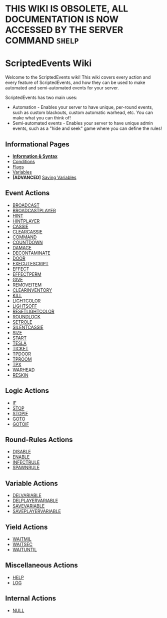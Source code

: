 # THIS WIKI IS OBSOLETE, ALL DOCUMENTATION IS NOW ACCESSED BY THE SERVER COMMAND `SHELP` 


# ScriptedEvents Wiki
Welcome to the ScriptedEvents wiki! This wiki covers every action and every feature of ScriptedEvents, and how they can be used to make automated and semi-automated events for your server.

ScriptedEvents has two main uses:
* Automation - Enables your server to have unique, per-round events, such as custom blackouts, custom automatic warhead, etc. You can make what you can think of!
* Semi-automated events - Enables your server to have unique admin events, such as a "hide and seek" game where you can define the rules!

## Informational Pages
* **[Information & Syntax](https://github.com/Thundermaker300/ScriptedEvents/wiki/Information-&-Syntax)**
* [Conditions](https://github.com/Thundermaker300/ScriptedEvents/wiki/Conditions)
* [Flags](https://github.com/Thundermaker300/ScriptedEvents/wiki/Flags)
* [Variables](https://github.com/Thundermaker300/ScriptedEvents/wiki/Variables)
* __[ADVANCED]__ [Saving Variables](https://github.com/Thundermaker300/ScriptedEvents/wiki/Saving-Variables)

## Event Actions
* [BROADCAST](https://github.com/Thundermaker300/ScriptedEvents/wiki/BROADCAST)
* [BROADCASTPLAYER](https://github.com/Thundermaker300/ScriptedEvents/wiki/BROADCASTPLAYER)
* [HINT](https://github.com/Thundermaker300/ScriptedEvents/wiki/HINT)
* [HINTPLAYER](https://github.com/Thundermaker300/ScriptedEvents/wiki/HINTPLAYER)
* [CASSIE](https://github.com/Thundermaker300/ScriptedEvents/wiki/CASSIE)
* [CLEARCASSIE](https://github.com/Thundermaker300/ScriptedEvents/wiki/CLEARCASSIE)
* [COMMAND](https://github.com/Thundermaker300/ScriptedEvents/wiki/COMMAND)
* [COUNTDOWN](https://github.com/Thundermaker300/ScriptedEvents/wiki/COUNTDOWN)
* [DAMAGE](https://github.com/Thundermaker300/ScriptedEvents/wiki/DAMAGE)
* [DECONTAMINATE](https://github.com/Thundermaker300/ScriptedEvents/wiki/DECONTAMINATE)
* [DOOR](https://github.com/Thundermaker300/ScriptedEvents/wiki/DOOR)
* [EXECUTESCRIPT](https://github.com/Thundermaker300/ScriptedEvents/wiki/EXECUTESCRIPT)
* [EFFECT](https://github.com/Thundermaker300/ScriptedEvents/wiki/EFFECT)
* [EFFECTPERM](https://github.com/Thundermaker300/ScriptedEvents/wiki/EFFECTPERM)
* [GIVE](https://github.com/Thundermaker300/ScriptedEvents/wiki/GIVE)
* [REMOVEITEM](https://github.com/Thundermaker300/ScriptedEvents/wiki/REMOVEITEM)
* [CLEARINVENTORY](https://github.com/Thundermaker300/ScriptedEvents/wiki/CLEARINVENTORY)
* [KILL](https://github.com/Thundermaker300/ScriptedEvents/wiki/KILL)
* [LIGHTCOLOR](https://github.com/Thundermaker300/ScriptedEvents/wiki/LIGHTCOLOR)
* [LIGHTSOFF](https://github.com/Thundermaker300/ScriptedEvents/wiki/LIGHTSOFF)
* [RESETLIGHTCOLOR](https://github.com/Thundermaker300/ScriptedEvents/wiki/RESETLIGHTCOLOR)
* [ROUNDLOCK](https://github.com/Thundermaker300/ScriptedEvents/wiki/ROUNDLOCK)
* [SETROLE](https://github.com/Thundermaker300/ScriptedEvents/wiki/SETROLE)
* [SILENTCASSIE](https://github.com/Thundermaker300/ScriptedEvents/wiki/SILENTCASSIE)
* [SIZE](https://github.com/Thundermaker300/ScriptedEvents/wiki/SIZE)
* [START](https://github.com/Thundermaker300/ScriptedEvents/wiki/START)
* [TESLA](https://github.com/Thundermaker300/ScriptedEvents/wiki/TESLA)
* [TICKET](https://github.com/Thundermaker300/ScriptedEvents/wiki/TICKET)
* [TPDOOR](https://github.com/Thundermaker300/ScriptedEvents/wiki/TPDOOR)
* [TPROOM](https://github.com/Thundermaker300/ScriptedEvents/wiki/TPROOM)
* [TPX](https://github.com/Thundermaker300/ScriptedEvents/wiki/TPX)
* [WARHEAD](https://github.com/Thundermaker300/ScriptedEvents/wiki/WARHEAD)
* [RESKIN](https://github.com/Thundermaker300/ScriptedEvents/wiki/Reskin)

## Logic Actions
* [IF](https://github.com/Thundermaker300/ScriptedEvents/wiki/IF)
* [STOP](https://github.com/Thundermaker300/ScriptedEvents/wiki/STOP)
* [STOPIF](https://github.com/Thundermaker300/ScriptedEvents/wiki/STOPIF)
* [GOTO](https://github.com/Thundermaker300/ScriptedEvents/wiki/GOTO)
* [GOTOIF](https://github.com/Thundermaker300/ScriptedEvents/wiki/GOTOIF)

## Round-Rules Actions
* [DISABLE](https://github.com/Thundermaker300/ScriptedEvents/wiki/DISABLE)
* [ENABLE](https://github.com/Thundermaker300/ScriptedEvents/wiki/ENABLE)
* [INFECTRULE](https://github.com/Thundermaker300/ScriptedEvents/wiki/INFECTRULE)
* [SPAWNRULE](https://github.com/Thundermaker300/ScriptedEvents/wiki/SPAWNRULE)

## Variable Actions
* [DELVARIABLE](https://github.com/Thundermaker300/ScriptedEvents/wiki/DELVARIABLE)
* [DELPLAYERVARIABLE](https://github.com/Thundermaker300/ScriptedEvents/wiki/DELPLAYERVARIABLE)
* [SAVEVARIABLE](https://github.com/Thundermaker300/ScriptedEvents/wiki/SAVEVARIABLE)
* [SAVEPLAYERVARIABLE](https://github.com/Thundermaker300/ScriptedEvents/wiki/SAVEPLAYERVARIABLE)

## Yield Actions

* [WAITMIL](https://github.com/Thundermaker300/ScriptedEvents/wiki/WAITMIL)
* [WAITSEC](https://github.com/Thundermaker300/ScriptedEvents/wiki/WAITSEC)
* [WAITUNTIL](https://github.com/Thundermaker300/ScriptedEvents/wiki/WAITUNTIL)

## Miscellaneous Actions
* [HELP](https://github.com/Thundermaker300/ScriptedEvents/wiki/HELP)
* [LOG](https://github.com/Thundermaker300/ScriptedEvents/wiki/LOG)

## Internal Actions
* [NULL](https://github.com/Thundermaker300/ScriptedEvents/wiki/NULL)
